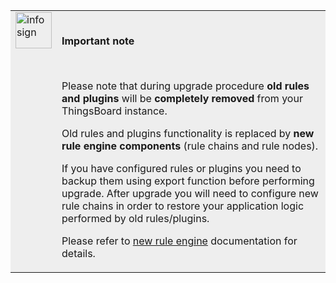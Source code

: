 <table style="background-color:#eeeeee">
<tr>
  <td style="width: 58px;" valign="top">
      <img width="58" height="58" src="/images/info-sign.svg" alt="info sign">
  </td>
  <td>
      <br>
      <p><b>Important note</b></p>
      <br>
      <p>Please note that during upgrade procedure <b>old rules and plugins</b> will be <b>completely removed</b> from your ThingsBoard instance.</p>
      <p>Old rules and plugins functionality is replaced by <b>new rule engine components</b> (rule chains and rule nodes).</p>
      <p>If you have configured rules or plugins you need to backup them using export function before performing upgrade.
      After upgrade you will need to configure new rule chains in order to restore your application logic performed by old rules/plugins.</p>
      <p>Please refer to <a href="/docs/user-guide/rule-engine-2-0/re-getting-started/">new rule engine</a> documentation for details.</p>
 </td>
</tr>
</table>
